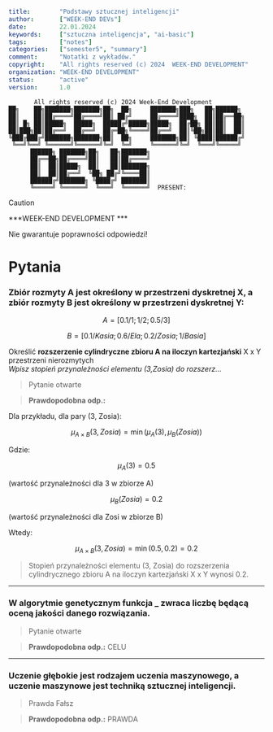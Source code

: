 ```yaml
title:        "Podstawy sztucznej inteligencji"
author:       ["WEEK-END DEVs"]
date:         22.01.2024
keywords:     ["sztuczna inteligencja", "ai-basic"]
tags:         ["notes"]
categories:   ["semester5", "summary"]
comment:      "Notatki z wykładów."
copyright:    "All rights reserved (c) 2024  WEEK-END DEVELOPMENT"
organization: "WEEK-END DEVELOPMENT"
status:       "active"
version:      1.0
```
```
       All rights reserved (c) 2024 Week-End Development
██╗    ██╗███████╗███████╗██╗  ██╗     ███████╗███╗   ██╗██████╗
██║    ██║██╔════╝██╔════╝██║ ██╔╝     ██╔════╝████╗  ██║██╔══██╗
██║ █╗ ██║█████╗  █████╗  █████╔╝█████╗█████╗  ██╔██╗ ██║██║  ██║
██║███╗██║██╔══╝  ██╔══╝  ██╔═██╗╚════╝██╔══╝  ██║╚██╗██║██║  ██║
╚███╔███╔╝███████╗███████╗██║  ██╗     ███████╗██║ ╚████║██████╔╝
 ╚══╝╚══╝ ╚══════╝╚══════╝╚═╝  ╚═╝     ╚══════╝╚═╝  ╚═══╝╚═════╝
      ██████╗ ███████╗██╗   ██╗███████╗
      ██╔══██╗██╔════╝██║   ██║██╔════╝
      ██║  ██║█████╗  ██║   ██║███████╗
      ██║  ██║██╔══╝  ╚██╗ ██╔╝╚════██║
      ██████╔╝███████╗ ╚████╔╝ ███████║
      ╚═════╝ ╚══════╝  ╚═══╝  ╚══════╝  PRESENT:
```

> [!CAUTION]
> ***WEEK-END DEVELOPMENT ***
>
> Nie gwarantuje poprawności odpowiedzi!

# Pytania

### Zbiór rozmyty A jest określony w przestrzeni dyskretnej X, a zbiór rozmyty B jest określony w przestrzeni dyskretnej Y:

$$ A = [0.1/1; 1/2; 0.5/3] $$

$$ B = [0.1/Kasia; 0.6/Ela; 0.2/Zosia; 1/Basia] $$

Określić **rozszerzenie cylindryczne zbioru A na iloczyn kartezjański** X x Y przestrzeni nierozmytych \
*Wpisz stopień przynależności elementu (3,Zosia) do rozszerz...*

> Pytanie otwarte


> **Prawdopodobna odp.:**

Dla przykładu, dla pary (3, Zosia):

$$ \mu_{A \times B}(3, Zosia) = \min(\mu_A(3), \mu_B(Zosia)) $$

Gdzie:

$$ \mu_{A}(3) = 0.5 $$

(wartość przynależności dla 3 w zbiorze A)

$$ \mu_{B}(Zosia) = 0.2  $$

(wartość przynależności dla Zosi w zbiorze B)

Wtedy:

$$ \mu_{A \times B}(3, Zosia) = \min(0.5, 0.2) = 0.2 $$


> Stopień przynależności elementu (3, Zosia) do rozszerzenia cylindrycznego zbioru A na iloczyn kartezjański X x Y wynosi 0.2.


---
### W algorytmie genetycznym funkcja _ zwraca liczbę będącą oceną jakości danego rozwiązania.

> Pytanie otwarte

> **Prawdopodobna odp.:** CELU

---
### Uczenie głębokie jest rodzajem uczenia maszynowego, a uczenie maszynowe jest techniką sztucznej inteligencji.

> Prawda
> Fałsz

> **Prawdopodobna odp.:** PRAWDA